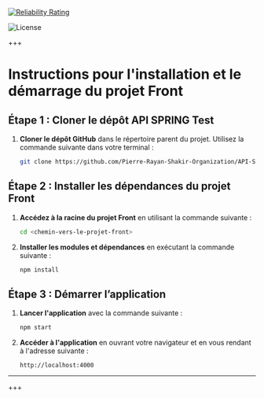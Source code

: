 [![Reliability Rating](https://sonarcloud.io/api/project_badges/measure?project=Pierre-Rayan-Shakir-Organization_Front&metric=reliability_rating)](https://sonarcloud.io/summary/new_code?id=Pierre-Rayan-Shakir-Organization_Front)

![License](https://img.shields.io/badge/license-Apache%202.0-blue.svg)

+++
# Instructions pour l'installation et le démarrage du projet Front

## Étape 1 : Cloner le dépôt API SPRING Test

1. **Cloner le dépôt GitHub** dans le répertoire parent du projet. Utilisez la commande suivante dans votre terminal :

    ```bash
    git clone https://github.com/Pierre-Rayan-Shakir-Organization/API-SPRING-test
    ```

## Étape 2 : Installer les dépendances du projet Front

1. **Accédez à la racine du projet Front** en utilisant la commande suivante :

    ```bash
    cd <chemin-vers-le-projet-front>
    ```

2. **Installer les modules et dépendances** en exécutant la commande suivante :

    ```bash
    npm install
    ```

## Étape 3 : Démarrer l’application

1. **Lancer l'application** avec la commande suivante :

    ```bash
    npm start
    ```

2. **Accéder à l'application** en ouvrant votre navigateur et en vous rendant à l'adresse suivante :

    ```plaintext
    http://localhost:4000
    ```

---

+++
